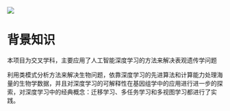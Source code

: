 ![](https://pic.imgdb.cn/item/60952591d1a9ae528f33782c.jpg)

# 背景知识

本项目为交叉学科，主要应用了人工智能深度学习的方法来解决表观遗传学问题

利用类模式分析方法来解决生物问题，依靠深度学习的先进算法和计算能力处理海量的生物学数据，并且对深度学习的可解释性在基因组学中的应用进行进一步的探索，对深度学习中的经典概念：迁移学习、多任务学习和多视图学习都进行了实践。



